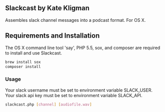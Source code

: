 ## Slackcast by Kate Kligman
Assembles slack channel messages into a podcast format. For OS X.

## Requirements and Installation

The OS X command line tool 'say', PHP 5.5, sox, and composer are required to install and use Slackcast.

```sh
brew install sox
composer install
```

### Usage

Your slack username must be set to environment variable SLACK_USER.
Your slack api key must be set to environment variable SLACK_API.

```sh
slackcast.php [channel] [audiofile.wav]
```
